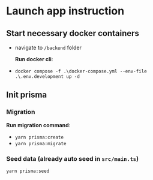 # Launch app instruction

## Start necessary docker containers

- navigate to `/backend` folder

  **Run docker cli**:

- `docker compose -f .\docker-compose.yml --env-file .\.env.development up -d`

## Init prisma

### Migration

**Run migration command**:

- `yarn prisma:create`
- `yarn prisma:migrate`

### Seed data (already auto seed in `src/main.ts`)

`yarn prisma:seed`
